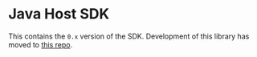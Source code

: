 # Java Host SDK

This contains the `0.x` version of the SDK. Development of this library has moved to [this repo](https://github.com/extism/java-sdk#readme).

